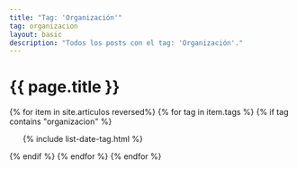 ```yaml
---
title: "Tag: 'Organización'"
tag: organizacion
layout: basic
description: "Todos los posts con el tag: 'Organización'."
---
```


<h1>{{ page.title }}</h1>

{% for item in site.articulos reversed%}
{% for tag in item.tags %}
{% if tag contains "organizacion" %}
<ul>
    {% include list-date-tag.html %}
</ul>
{% endif %}
{% endfor %}
{% endfor %}